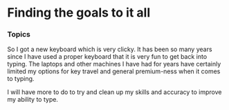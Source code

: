 # Finding the goals to it all

### Topics

So I got a new keyboard which is very clicky. It has been so many years since I have used a proper keyboard that it is very fun to get back into typing. The laptops and other machines I have had for years have certainly limited my options for key travel and general premium-ness when it comes to typing.

I will have more to do to try and clean up my skills and accuracy to improve my ability to type.
